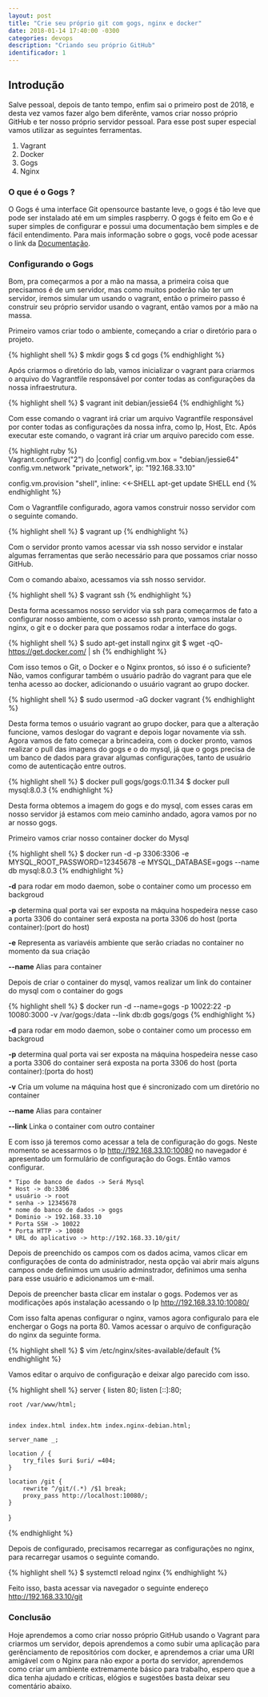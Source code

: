 ```yaml
---
layout: post
title: "Crie seu próprio git com gogs, nginx e docker"
date: 2018-01-14 17:40:00 -0300
categories: devops
description: "Criando seu próprio GitHub"
identificador: 1
---
```


## Introdução

Salve pessoal, depois de tanto tempo, enfim sai o primeiro post de 2018, e desta vez vamos fazer algo bem diferênte, vamos criar nosso próprio GitHub e ter nosso próprio servidor pessoal. Para esse post super especial vamos utilizar as seguintes ferramentas.

1. Vagrant
2. Docker
3. Gogs
4. Nginx

### O que é o Gogs ?

O Gogs é uma interface Git opensource bastante leve, o gogs é tão leve que pode ser instalado até em um simples raspberry. O gogs é feito em Go e é super simples de configurar e possui uma documentação bem simples e de fácil entendimento. Para mais informação sobre o gogs, você pode acessar o link da [Documentação](https://gogs.io/docs).

### Configurando o Gogs

Bom, pra começarmos a por a mão na massa, a primeira coisa que precisamos é de um servidor, mas como muitos poderão não ter um servidor, iremos simular um usando o vagrant, então o primeiro passo é construir seu próprio servidor usando o vagrant, então vamos por a mão na massa.

Primeiro vamos criar todo o ambiente, começando a criar o diretório para o projeto.

{% highlight shell %}
	$ mkdir gogs
	$ cd gogs
{% endhighlight %}

Após criarmos o diretório do lab, vamos inicializar o vagrant para criarmos o arquivo do Vagrantfile responsável por conter todas as configurações da nossa infraestrutura.

{% highlight shell %}
	$ vagrant init debian/jessie64
{% endhighlight %}

Com esse comando o vagrant irá criar um arquivo Vagrantfile responsável por conter todas as configurações da nossa infra, como Ip, Host, Etc. Após executar este comando, o vagrant irá criar um arquivo parecido com esse.

{% highlight ruby %}	
Vagrant.configure("2") do |config|
  config.vm.box = "debian/jessie64"
  config.vm.network "private_network", ip: "192.168.33.10"

  config.vm.provision "shell", inline: <<-SHELL
    apt-get update
  SHELL
end
{% endhighlight %}

Com o Vagrantfile configurado, agora vamos construir nosso servidor com o seguinte comando.

{% highlight shell %}
	$ vagrant up
{% endhighlight %}

Com o servidor pronto vamos acessar via ssh nosso servidor e instalar algumas ferramentas que serão necessário para que possamos criar nosso GitHub.

Com o comando abaixo, acessamos via ssh nosso servidor.

{% highlight shell %}
	$ vagrant ssh
{% endhighlight %}

Desta forma acessamos nosso servidor via ssh para começarmos de fato a configurar nosso ambiente, com o acesso ssh pronto, vamos instalar o nginx, o git e o docker para que possamos rodar a interface do gogs.

{% highlight shell %}
	$ sudo apt-get install nginx git
	$ wget -qO- https://get.docker.com/ | sh
{% endhighlight %}

Com isso temos o Git, o Docker e o Nginx prontos, só isso é o suficiente? Não, vamos configurar também o usuário padrão do vagrant para que ele tenha acesso ao docker, adicionando o usuário vagrant ao grupo docker.

{% highlight shell %}
	$ sudo usermod -aG docker vagrant
{% endhighlight %}

Desta forma temos o usuário vagrant ao grupo docker, para que a alteração funcione, vamos deslogar do vagrant e depois logar novamente via ssh.
Agora vamos de fato começar a brincadeira, com o docker pronto, vamos realizar o pull das imagens do gogs e o do mysql, já que o gogs precisa de um banco de dados para gravar algumas configurações, tanto de usuário como de autenticação entre outros.

{% highlight shell %}
	$ docker pull gogs/gogs:0.11.34
	$ docker pull mysql:8.0.3
{% endhighlight %}

Desta forma obtemos a imagem do gogs e do mysql, com esses caras em nosso servidor já estamos com meio caminho andado, agora vamos por no ar nosso gogs.

Primeiro vamos criar nosso container docker do Mysql

{% highlight shell %}
	$ docker run -d -p 3306:3306 -e MYSQL_ROOT_PASSWORD=12345678 -e MYSQL_DATABASE=gogs --name db mysql:8.0.3
{% endhighlight %}

**-d** para rodar em modo daemon, sobe o container como um processo em backgroud

**-p** determina qual porta vai ser exposta na máquina hospedeira nesse caso a porta 3306 do container será exposta na porta 3306 do host (porta container):(port do host)

**-e** Representa as variavéis ambiente que serão criadas no container no momento da sua criação

**--name** Alias para container

Depois de criar o container do mysql, vamos realizar um link do container do mysql com o container do gogs

{% highlight shell %}
	$ docker run -d --name=gogs -p 10022:22 -p 10080:3000 -v /var/gogs:/data --link db:db gogs/gogs
{% endhighlight %}

**-d** para rodar em modo daemon, sobe o container como um processo em backgroud

**-p** determina qual porta vai ser exposta na máquina hospedeira nesse caso a porta 3306 do container será exposta na porta 3306 do host (porta container):(porta do host)

**-v** Cria um volume na máquina host que é sincronizado com um diretório no container

**--name** Alias para container

**--link** Linka o container com outro container

E com isso já teremos como acessar a tela de configuração do gogs. Neste momento se acessarmos o Ip http://192.168.33.10:10080 no navegador é apresentado um formulário de configuração do Gogs. Então vamos configurar.

	* Tipo de banco de dados -> Será Mysql
	* Host -> db:3306
	* usuário -> root
	* senha -> 12345678
	* nome do banco de dados -> gogs
	* Dominio -> 192.168.33.10
	* Porta SSH -> 10022
	* Porta HTTP -> 10080
	* URL do aplicativo -> http://192.168.33.10/git/

Depois de preenchido os campos com os dados acima, vamos clicar em configurações de conta do administrador, nesta opção vai abrir mais alguns campos onde definimos um usuário adminstrador, definimos uma senha para esse usuário e adicionamos um e-mail.

Depois de preencher basta clicar em instalar o gogs. Podemos ver as modificações após instalação acessando o Ip http://192.168.33.10:10080/

Com isso falta apenas configurar o nginx, vamos agora configuralo para ele enchergar o Gogs na porta 80. Vamos acessar o arquivo de configuração do nginx da seguinte forma.


{% highlight shell %}
	$ vim /etc/nginx/sites-available/default
{% endhighlight %}

Vamos editar o arquivo de configuração e deixar algo parecido com isso.

{% highlight shell %}
server {
	listen 80;
	listen [::]:80;	

	root /var/www/html;

	
	index index.html index.htm index.nginx-debian.html;

	server_name _;

	location / {		
		try_files $uri $uri/ =404;
	}

	location /git {	    
	    rewrite ^/git/(.*) /$1 break;
	    proxy_pass http://localhost:10080/;
	}
	
}

{% endhighlight %}

Depois de configurado, precisamos recarregar as configurações no nginx, para recarregar usamos o seguinte comando.

{% highlight shell %}
	$ systemctl reload nginx
{% endhighlight %}

Feito isso, basta acessar via navegador o seguinte endereço http://192.168.33.10/git

### Conclusão

Hoje aprendemos a como criar nosso próprio GitHub usando o Vagrant para criarmos um servidor, depois aprendemos a como subir uma aplicação para gerênciamento de repositórios com docker, e aprendemos a criar uma URI amigável com o Nginx para não expor a porta do servidor, aprendemos como criar um ambiente extremamente básico para trabalho, espero que a dica tenha ajudado e críticas, elógios e sugestões basta deixar seu comentário abaixo.

